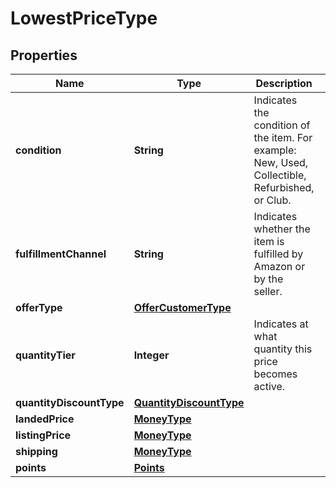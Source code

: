 # LowestPriceType

## Properties
Name | Type | Description | Notes
------------ | ------------- | ------------- | -------------
**condition** | **String** | Indicates the condition of the item. For example: New, Used, Collectible, Refurbished, or Club. | 
**fulfillmentChannel** | **String** | Indicates whether the item is fulfilled by Amazon or by the seller. | 
**offerType** | [**OfferCustomerType**](OfferCustomerType.md) |  |  [optional]
**quantityTier** | **Integer** | Indicates at what quantity this price becomes active. |  [optional]
**quantityDiscountType** | [**QuantityDiscountType**](QuantityDiscountType.md) |  |  [optional]
**landedPrice** | [**MoneyType**](MoneyType.md) |  |  [optional]
**listingPrice** | [**MoneyType**](MoneyType.md) |  | 
**shipping** | [**MoneyType**](MoneyType.md) |  |  [optional]
**points** | [**Points**](Points.md) |  |  [optional]
